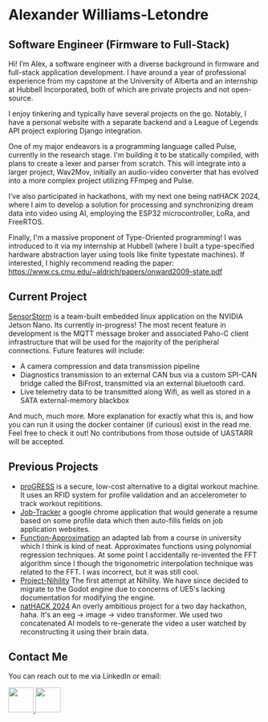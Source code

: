 # Alexander Williams-Letondre
## Software Engineer (Firmware to Full-Stack)

Hi! I’m Alex, a software engineer with a diverse background in firmware and full-stack application development. I have around a year of professional experience from my capstone at the University of Alberta and an internship at Hubbell Incorporated, both of which are private projects and not open-source.

I enjoy tinkering and typically have several projects on the go. Notably, I have a personal website with a separate backend and a League of Legends API project exploring Django integration.

One of my major endeavors is a programming language called Pulse, currently in the research stage. I'm building it to be statically compiled, with plans to create a lexer and parser from scratch. This will integrate into a larger project, Wav2Mov, initially an audio-video converter that has evolved into a more complex project utilizing FFmpeg and Pulse.

I’ve also participated in hackathons, with my next one being natHACK 2024, where I aim to develop a solution for processing and synchronizing dream data into video using AI, employing the ESP32 microcontroller, LoRa, and FreeRTOS.

Finally, I'm a massive proponent of Type-Oriented programming! I was introduced to it via my internship at Hubbell (where I built a type-specified hardware abstraction layer using tools like finite typestate machines). If interested, I highly recommend reading the paper: https://www.cs.cmu.edu/~aldrich/papers/onward2009-state.pdf

## Current Project

[SensorStorm](https://github.com/Physlex/SensorStorm) is a team-built embedded linux application on the NVIDIA Jetson Nano. Its currently in-progress! The most recent feature in development is the MQTT message broker and associated Paho-C client infrastructure that will be used for the majority of the peripheral connections. Future features will include:

- A camera compression and data transmission pipeline
- Diagnostics transmission to an external CAN bus via a custom SPI-CAN bridge called the BiFrost, transmitted via an external bluetooth card.
- Live telemetry data to be transmitted along Wifi, as well as stored in a SATA external-memory blackbox

And much, much more. More explanation for exactly what this is, and how you can run it using the docker container (if curious) exist in the read me. Feel free to check it out! No contributions from those outside of UASTARR will be accepted.

## Previous Projects

- [proGRESS](https://github.com/Physlex/GetNatHackedBud) is a secure, low-cost alternative to a digital workout machine. It uses an RFID system for profile validation and an accelerometer to track workout repititions.
- [Job-Tracker](https://github.com/401-hackathon-2024/job-tracker) a google chrome application that would generate a resume based on some profile data which then auto-fills fields on job application websites.
- [Function-Approximation](https://github.com/Physlex/InterpolationAndApproximation) an adapted lab from a course in university which I think is kind of neat. Approximates functions using polynomial regression techniques. At some point I accidentally re-invented the FFT algorithm since I though the trigonometric interpolation technique was related to the FFT. I was incorrect, but it was still cool.
- [Project-Nihility](https://github.com/Physlex/ProjectNihility) The first attempt at Nihility. We have since decided to migrate to the Godot engine due to concerns of UE5's lacking documentation for modifying the engine.
- [natHACK 2024](https://github.com/Physlex/natHACK2024) An overly ambitious project for a two day hackathon, haha. It's an eeg -> image -> video transformer. We used two concatenated AI models to re-generate the video a user watched by reconstructing it using their brain data. 
## Contact Me

You can reach out to me via LinkedIn or email:

<a href="https://www.linkedin.com/in/alexander-williams-letondre-36a59020b/" target="_blank">
  <img src="https://user-images.githubusercontent.com/80188240/164322657-29d40f74-043d-4200-a9c1-f9900f3870e4.svg" style="width:50px; height:auto;">
</a>

<a href="mailto:al.willet02@gmail.com" target="_blank">
  <img src="https://user-images.githubusercontent.com/80188240/164323266-d0f65c75-59d1-4c7d-bb7c-a437f2b06805.svg" style="width:50px; height:auto;">
</a>
